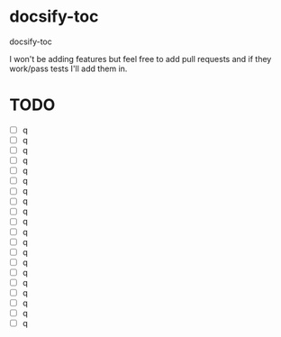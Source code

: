 # docsify-toc
docsify-toc

I won't be adding features but feel free to add pull requests and if they work/pass tests I'll add them in.

# TODO
- [ ] q
- [ ] q
- [ ] q
- [ ] q
- [ ] q
- [ ] q
- [ ] q
- [ ] q
- [ ] q
- [ ] q
- [ ] q
- [ ] q
- [ ] q
- [ ] q
- [ ] q
- [ ] q
- [ ] q
- [ ] q
- [ ] q
- [ ] q
